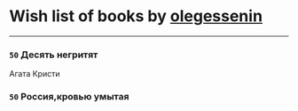 # Wish list of books by [olegessenin](http://vk.com/id3901448)
---

### `50` Десять негритят
Агата Кристи

### `50` Россия,кровью умытая

